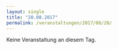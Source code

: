 ```yaml
---
layout: single
title: "20.08.2017"
permalink: /veranstaltungen/2017/08/20/
---
```


Keine Veranstaltung an diesem Tag.
